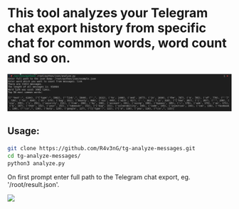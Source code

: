 # This tool analyzes your Telegram chat export history from specific chat for common words, word count and so on.

![alt text](https://github.com/R4v3nG/tg-analyze-messages/blob/main/example.png?raw=true)

## Usage:
```bash
git clone https://github.com/R4v3nG/tg-analyze-messages.git
cd tg-analyze-messages/
python3 analyze.py
```
On first prompt enter full path to the Telegram chat export, eg. '/root/result.json'.




<a href="https://www.buymeacoffee.com/R4v3nG"><img src="https://img.buymeacoffee.com/button-api/?text=Buy me a pizza&emoji=🍕&slug=R4v3nG&button_colour=FFDD00&font_colour=000000&font_family=Cookie&outline_colour=000000&coffee_colour=ffffff"></a>
